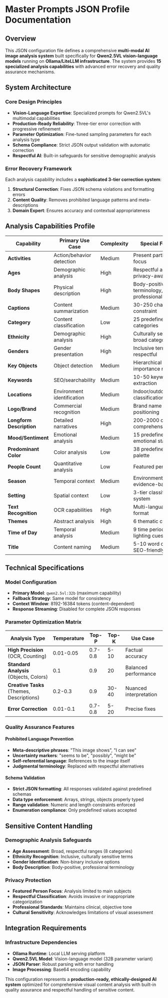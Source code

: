 # Master Prompts JSON Profile Documentation

## Overview

This JSON configuration file defines a comprehensive **multi-modal AI image analysis system** built specifically for **Qwen2.5VL vision-language models** running on **Ollama/LiteLLM infrastructure**. The system provides **15 specialized analysis capabilities** with advanced error recovery and quality assurance mechanisms.

## System Architecture

### Core Design Principles
- **Vision-Language Expertise**: Specialized prompts for Qwen2.5VL's multimodal capabilities
- **Production-Ready Reliability**: Three-tier error correction with progressive refinement
- **Parameter Optimization**: Fine-tuned sampling parameters for each analysis type
- **Schema Compliance**: Strict JSON output validation with automatic correction
- **Respectful AI**: Built-in safeguards for sensitive demographic analysis

### Error Recovery Framework
Each analysis capability includes a **sophisticated 3-tier correction system**:

1. **Structural Correction**: Fixes JSON schema violations and formatting errors
2. **Content Quality**: Removes prohibited language patterns and meta-descriptions
3. **Domain Expert**: Ensures accuracy and contextual appropriateness

## Analysis Capabilities Profile

| Capability | Primary Use Case | Complexity | Special Features |
|------------|------------------|------------|------------------|
| **Activities** | Action/behavior detection | Medium | Present participle focus |
| **Ages** | Demographic analysis | High | Respectful age ranges, privacy-aware |
| **Body Shapes** | Physical description | High | Body-positive terminology, professional |
| **Captions** | Content summarization | Medium | 30-250 character constraint |
| **Category** | Content classification | Low | 25 predefined categories |
| **Ethnicity** | Demographic analysis | High | Culturally sensitive, broad categories |
| **Genders** | Gender presentation | High | Inclusive terminology, respectful |
| **Key Objects** | Object detection | Medium | Hierarchical importance ranking |
| **Keywords** | SEO/searchability | Medium | 10-50 keyword extraction |
| **Locations** | Environment identification | Medium | Indoor/outdoor/context classification |
| **Logo/Brand** | Commercial recognition | Medium | Brand name + spatial positioning |
| **Longform Description** | Detailed narratives | High | 200-2000 character comprehensive |
| **Mood/Sentiment** | Emotional analysis | Medium | 15 predefined emotional states |
| **Predominant Color** | Color analysis | Low | 38 predefined color palette |
| **People Count** | Quantitative analysis | Low | Featured person focus |
| **Season** | Temporal context | Medium | Environmental evidence-based |
| **Setting** | Spatial context | Low | 3-tier classification system |
| **Text Recognition** | OCR capabilities | High | Multi-language, multi-format |
| **Themes** | Abstract analysis | High | 6 thematic categories |
| **Time of Day** | Temporal analysis | Medium | 9 time periods + lighting cues |
| **Title** | Content naming | Medium | 5-10 word constraint, SEO-friendly |

## Technical Specifications

### Model Configuration
- **Primary Model**: `qwen2.5vl:32b` (maximum capability)
- **Fallback Strategy**: Same model for consistency
- **Context Window**: 8192-16384 tokens (content-dependent)
- **Response Streaming**: Disabled for complete JSON responses

### Parameter Optimization Matrix

| Analysis Type | Temperature | Top-P | Top-K | Use Case |
|---------------|-------------|--------|--------|----------|
| **High Precision** (OCR, Counting) | 0.01-0.05 | 0.7-0.8 | 5-10 | Factual accuracy |
| **Standard Analysis** (Objects, Colors) | 0.1 | 0.9 | 20 | Balanced performance |
| **Creative Tasks** (Themes, Descriptions) | 0.2-0.3 | 0.9 | 30-40 | Nuanced interpretation |
| **Error Correction** | 0.01-0.1 | 0.7-0.8 | 5-20 | Precise fixes |

### Quality Assurance Features

#### Prohibited Language Prevention
- **Meta-descriptive phrases**: "This image shows", "I can see"
- **Uncertainty markers**: "seems to be", "possibly", "might be"
- **Self-referential language**: References to the image itself
- **Judgmental terminology**: Replaced with respectful alternatives

#### Schema Validation
- **Strict JSON formatting**: All responses validated against predefined schemas
- **Data type enforcement**: Arrays, strings, objects properly typed
- **Range validation**: Numeric and length constraints enforced
- **Enumeration compliance**: Only predefined values accepted

## Sensitive Content Handling

### Demographic Analysis Safeguards
- **Age Assessment**: Broad, respectful ranges (8 categories)
- **Ethnicity Recognition**: Inclusive, culturally sensitive terms
- **Gender Identification**: Non-binary inclusive options
- **Body Description**: Body-positive, professional terminology

### Privacy Protection
- **Featured Person Focus**: Analysis limited to main subjects
- **Respectful Classification**: Avoids invasive or inappropriate categorization
- **Professional Standards**: Maintains clinical, objective tone
- **Cultural Sensitivity**: Acknowledges limitations of visual assessment

## Integration Requirements

### Infrastructure Dependencies
- **Ollama Runtime**: Local LLM serving platform
- **Qwen2.5VL Model**: Vision-language model (32B parameter variant)
- **JSON Parser**: Robust parsing with error handling
- **Image Processing**: Base64 encoding capability

This configuration represents a **production-ready, ethically-designed AI system** optimized for comprehensive visual content analysis with built-in quality assurance and respectful handling of sensitive content.
